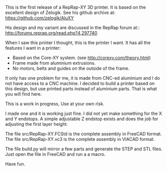 This is the first release of a RepRap-XY 3D printer. It is based on the excellent design of Zelogik. See his github archive at:  https://github.com/zelogik/AluXY

His design and my variant are discussed in the RepRap forum at:: http://forums.reprap.org/read.php?4,297740

When I saw this printer I thought, this is the printer I want. It has all the features I want in a printer:

- Based on the Core-XY system. (see http://corexy.com/theory.html)
- Frame made from aluminium extrusions.
- No motors, belts and guides on the outside of the frame.

It only has one problem for me, it is made from CNC-ed aluminium and I do not have access to a CNC machine.
I decided to build a printer based on this design, but use printed parts instead of aluminium parts. That is what you will find here.

This is a work in progress, Use at your own risk.

I made one and it is working just fine.
I did not yet make something for the X and Y endstops.
A simple adjustable Z endstop exists and does the job for adjusting the first layer height.

The file src/RepRap-XY.FCStd is the complete assembly in FreeCAD format.
The file src/RepRap-XY.vc3 is the complete assembly in VIACAD format.

The file build.py will mirror a few parts and generate the STEP and STL files.
Just open the file in FreeCAD and run a a macro.

Have fun. 
